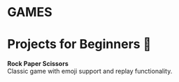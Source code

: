 # GAMES


# Projects for Beginners 🚀

**Rock Paper Scissors**  
   Classic game with emoji support and replay functionality.


